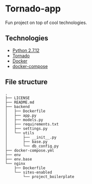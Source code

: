 # Tornado-app
Fun project on top of cool technologies.

## Technologies

* [Python 2.7.12](https://www.python.org/)
* [Tornado](http://www.tornadoweb.org/en/stable/index.html)
* [Docker](https://www.docker.com/)
* [docker-compose](https://docs.docker.com/compose/)


## File structure
```
.
├── LICENSE
├── README.md
├── backend
│   ├── Dockerfile
│   ├── app.py
│   ├── models.py
│   ├── requirements.txt
│   ├── settings.py
│   └── utils
│       ├── __init__.py
│       ├── base.py
│       └── db_config.py
├── docker-compose.yml
├── env
├── env.base
└── nginx
    ├── Dockerfile
    └── sites-enabled
        └── project_boilerplate
```
